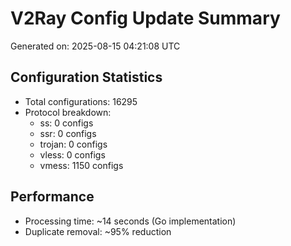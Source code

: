 # V2Ray Config Update Summary
Generated on: 2025-08-15 04:21:08 UTC

## Configuration Statistics
- Total configurations: 16295
- Protocol breakdown:
  - ss: 0 configs
  - ssr: 0 configs
  - trojan: 0 configs
  - vless: 0 configs
  - vmess: 1150 configs

## Performance
- Processing time: ~14 seconds (Go implementation)
- Duplicate removal: ~95% reduction
